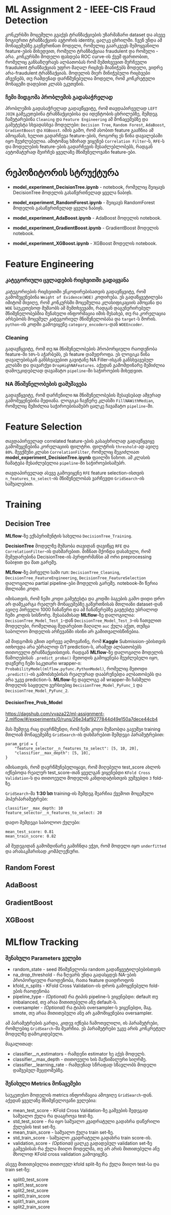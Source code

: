 # ML Assignment 2 - IEEE-CIS Fraud Detection

კონკურსში მოცემული გვაქვს ტრანზაქციების უზარმაზარი dataset და ასევე ზოგიერთი ტრანზაქციის ავტორის identity, ცალკე ცხრილში. ჩვენ უნდა ამ მონაცემებზე გავწვრთნათ მოდელი, რომელიც გაარკვევს შემოყვანილი feature-ების მიხედვით, რომელი ტრანზაქციაა fraudulent და რომელი - არა. კონკურსში მოდელი ფასდება ROC curve-ის ქვეშ ფართობით, რომელიც განსაზღვრავს ალბათობას რომ შემთხვევით შერჩეული fraudulent ტრანზაქციას უფრო მაღალ რიცხვს მიანიჭებს მოდელი, ვიდრე არა-fraudulent ტრანზაქციას. მოდელის მიერ მინიჭებული რიცხვები აჩვენებს, თუ რამდენად დარწმუნებულია მოდელი, რომ კონკრეტული მონაცემი დადებით კლასს ეკუთვნის.

### ჩემი მიდგომა პრობლემის გადასაჭრელად

პრობლემის გადასაჭრელად გადავწყვიტე, რომ თავდაპირველად `LEFT JOIN` გამეკეთებინა ტრანზაქციებისა და იდენტობის ცხრილებზე, შემდეგ ჩამეტარებინა `Cleaning` და `Feature Engineering` ამ მონაცემებზე და გამეტესტა სხვადასხვა მოდელები: `Decision Tree`, `Random Forest`, `AdaBoost`, `GradientBoost` და `XGBoost`. იმის გამო, რომ ასობით feature გააჩნია ამ ამოცანას, ხელით გადარჩევა feature-ების, როგორც ეს წინა დავალებაში იყო შეუძლებელია. ამიტომაც ხშირად ვიყენებ `Correlation Filter`-ს, `RFE`-ს და მოდელების feature-ების გადარჩევის შესაძლებლობებს, რადგან აუტომატურად შეირჩეს ყველაზე მნიშვნელოვანი feature-ები.


# რეპოზიტორის სტრუქტურა

- **model_experiment_DecisionTree.ipynb** - notebook, რომელიც შეიცავს DecisionTree მოდელის გასაწვრთნელად ყველა ნაბიჯს.

- **model_experiment_RandomForest.ipynb** - შეიცავს RandomForest მოდელის გასაწვრთნელად ყველა ნაბიჯს.

- **model_experiment_AdaBoost.ipynb** - AdaBoost მოდელის notebook.

- **model_experiment_GradientBoost.ipynb** - GradientBoost მოდელის notebook.

- **model_experiment_XGBoost.ipynb** - XGBoost მოდელის notebook.


# Feature Engineering

### კატეგორიული ცვლადების რიცხვითში გადაყვანა

კატეგორიების რიცხვითში ენკოდირებისათვის გადავწყვიტე, რომ გამომეყენებინა `Weight of Evidence(WOE)` კოდირება. ეს გადაწყვეტილება იმიტომ მივიღე, რომ კონკურსში მოცემულია კლასიფიკაციის ამოცანა და `WOE` საუკეთესოდ მუშაობს ამ შემთხვევაში, რადგან დაგენერირებულ მნიშვნელობებშია შენახული ინფორმაცია იმის შესახებ, თუ რა კორელაცია არსებობს მოცემულ კატეგორიულ მნიშვნელობასა და `target`-ს შორის. `python`-ის კოდში გამოვიყენე `category_encoders`-დან `WOEEncoder`.

### Cleaning

გადავწყვიტე, რომ თუ `NA` მნიშვნელობების პროპორციული რაოდენობა feature-ში `50%`-ს აჭარბებს, ეს feature დამედროფა. ეს ლოგიკა წინა დავალებისგან განსხვავებით გავიტანე NA Filler-ისგან განსხვავებულ კლასში და დავარქვი `DropHighNAFeatures`. აქედან გამომდინარე შემიძლია დამოუკიდებლად დავამატო `pipeline`-ში საჭიროების მიხედვით.

### NA მნიშვნელობების დამუშავება

გადავწყვიტე, რომ დარჩენილი `NA` მნიშვნელობების შესავსებად ამჯერად გამომეყენებინა მედიანა. ლოგიკა ჩავწერე კლასში `FillNAWithMedian`, რომელიც შემიძლია საჭიროებისამებრ ცალკე ჩავამატო `pipeline`-ში.

# Feature Selection

თავდაპირველად correlated feature-ების გასაცხრილად გადავწყვიყე გამომეყენებინა კორელაციის ფილტრი. ფილტრის `threshold`-ად ავიღე `80%`. შევქმენი კლასი `CorrelationFilter`, რომელიც შეგიძლიათ **model_experiment_DecisionTree.ipynb** ფაილში ნახოთ. ამ კლასის ჩამატება შესაძლებელია `pipeline`-ში საჭიროებისამებრ.

თავდაპირველად ასევე გამოვიყენე `RFE` feature selection-ისთვის `n_features_to_select`-ის მნიშვნელობას ვარჩევდი `GridSearch`-ის საშუალებით.

# Training

## Decision Tree

**MLflow**-ზე ექსპერიმენტის სახელია `DecisionTree_Training`.

**DecisionTree** მოდელზე მუშაობა თავიდან დავიწყე `RFE` და `CorrelationFilter`-ის დახმარებით. მიზნათ მქონდა დასახული, რომ შემედარებინა DecisionTree-ის პერფორმანსი ამ ორი preprocessing ნაბიჯით და მათ გარეშე. 

**MLflow**-ზე პირველი სამი run: `DecisionTree_Cleaning`, `DecisionTree_FeatureEngineering`, `DecisionTree_FeatureSelection` დალოგილია partial pipeline-ები მოდელის გარეშე. notebook-ში წერია მთლიანი კოდი.

იმისათვის, რომ ჩემი კოდი გამეტესტა და კოდში ბაგების გამო დიდი დრო არ დამეკარგა რეალურ მონაცემებზე გაწვრთნისას მთლიანი dataset-დან ავიღე პირველი 1000 ჩანაწერი და ამ ჩანაწერებზე გავტესტე უბრალოდ ჩემი კოდის სისწორე. შესაბამისად **MLflow**-ზე დალოგილია: `DecisionTree_Model_Test_1`-დან `DecisionTree_Model_Test_3`-ის ჩათვლით მოდელები, რომელთაც შედარებით მაღალი `auc` ქულა აქვთ, თუმცა საბოლოო მოდელის არჩევანში ისინი არ გამითვალისწინებია.

ამ მიდგომის გზით ადრევე აღმოვაჩინე, რომ **Kaggle** Submission-ებისთვის ითხოვდა არა უბრალოდ *0/1* prediction-ს, არამედ ალბათობებს თითოეული ტრანზაქციისთვის. რადგან **MLflow**-ზე დალოგილი მოდელის წამოღებისას `.predict_proba()` მეთოდის გამოყენება შეუძლებელი იყო, დავწერე ჩემი საკუთარი wrapper-ი: `ProbabilityModel(mlflow.pyfunc.PythonModel)`, რომელიც მეთოდი `.predict()`-ის გამოძახებისას რეალურად დააბრუნებდა ალბათობებს და არა უკვე prediction-ს. **MLflow**-ზე დავლოგე ამ wrapper-ში ჩასმული მოდელის საცდელი ვერსიებიც `DecisionTree_Model_PyFunc_1` და `DecisionTree_Model_PyFunc_2`.


#### DecisionTree_Prob_Model

https://dagshub.com/vvaza22/ml-assignment-2.mlflow/#/experiments/0/runs/26e34af9277844d49e150a7dece44cb4

მას შემდეგ რაც დავრწმუნდი, რომ ჩემი კოდი მუშაობდა გავუშვი training მთლიან მონაცემებზე `GridSearch`-ის დახმარებით შემდეგი პარამეტრებით:

```
param_grid = {
    "feature_selector__n_features_to_select": [5, 10, 20],
    "classifier__max_depth": [5, 10],
}
```

იმისათვის, რომ დავრწმუნებულიყავი, რომ მიღებული test_score ახლოს იქნებოდა რეალურ test_score-თან ყველგან ვიყენებდი `KFold Cross Validation`-ს და თითოეული მოდელის კანდიდატისთვის ვუშვებდი `3` fold-ზე.

`GridSearch`-მა **1:30 სთ** training-ის შემდეგ შეარჩია ქვემოთ მოცემული ჰიპერპარამეტრები:
```
classifier__max_depth: 10
feature_selector__n_features_to_select: 20
```

დადო შემდეგი საბოლოო ქულები:
```
mean_test_score: 0.81
mean_train_score: 0.82
```

ამ შედეგიდან გამომდინარე გამიჩნდა ეჭვი, რომ მოდელი იყო `underfitted` და არასაკმარისად კომპლექსური.


## Random Forest

## AdaBoost


## GradientBoost


## XGBoost


# MLflow Tracking

### შენახული Parameters ველები

- random_state - seed მნიშვნელობა random გადაწყვეტილებებისთვის
- na_drop_threshold - რა ზღვარს უნდა გადასცდეს NA-ების პროპორციული რაოდენობა, რათა feature დაიდროფოს
- kfold_n_splits - KFold Cross Validation-ის დროს გამოყენებული fold-ების რაოდენობა
- pipeline_type - *(Optional)* რა ტიპის pipeline-ს ვიყენებდი: default თუ imbalanced, თუ არაა მითითებული ანუ default-ს.
- oversampler - *(Optional)* რა ტიპის oversampler-ს ვიყენებდი, მაგ. smote, თუ არაა მითითებული ანუ არ გამომიყენებია oversampler.

ამ პარამეტრების გარდა, კიდევ იქნება ჩამოთვლილი, ის პარამეტრები, რომლებიც `GridSearch`-მა შეარჩია. ეს პარამეტრები უკვე არის კონკრეტულ მოდელზე დამოკიდებული.

მაგალითად:
- classifier__n_estimators - რამდენი estimator ხე აქვს მოდელს.
- classifier__max_depth - თითოეული ხის მაქსიმალური სიღრმე.
- classifier__learning_rate - რამდენად სწრაფად სწავლობს მოდელი დაშვებულ შეცდომებზე.

### შენახული Metrics მონაცემები

საუკეთესო მოდელის metrics ინფორმაცია ამოვიღე `GridSearch`-დან. აქედან ყველაზე მნიშვნელოვანი ველებია:

- mean_test_score - KFold Cross Validation-ზე გაშვების შედეგად საშუალო ქულა რა დააგროვა test-ზე.
- std_test_score - რა იყო საშუალო კვადრატული გადახრა დაწერილი ქულების test set-ზე.
- mean_train_score - საშუალო ქულა train set-ზე.
- std_train_score - საშუალო კვადრატული გადახრა train score-ის.
- validation_score - *(Optional)* ცალკე გადადებულ validation set-ზე გაშვებისას რა ქულა მიიღო მოდელმა, თუ არ არის მითითებული ანუ მხოლოდ KFold cross validation გამოვიყენე.

ასევე მითითებულია თითოეულ kfold split-ზე რა ქულა მიიღო test-სა და train set-ზე:
- split0_test_score
- split1_test_score
- split2_test_score
- split0_train_score
- split1_train_score
- split2_train_score
